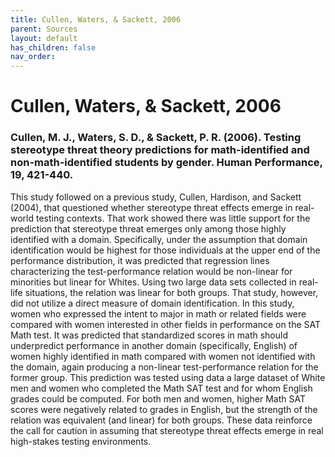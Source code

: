 ```yaml
---
title: Cullen, Waters, & Sackett, 2006
parent: Sources
layout: default
has_children: false
nav_order: 
---
```


# Cullen, Waters, & Sackett, 2006

### Cullen, M. J., Waters, S. D., & Sackett, P. R. (2006). Testing stereotype threat theory predictions for math-identified and non-math-identified students by gender. Human Performance, 19, 421-440.

This study followed on a previous study, Cullen, Hardison, and Sackett (2004), that questioned whether stereotype threat effects emerge in real-world testing contexts. That work showed there was little support for the prediction that stereotype threat emerges only among those highly identified with a domain. Specifically, under the assumption that domain identification would be highest for those individuals at the upper end of the performance distribution, it was predicted that regression lines characterizing the test-performance relation would be non-linear for minorities but linear for Whites. Using two large data sets collected in real-life situations, the relation was linear for both groups. That study, however, did not utilize a direct measure of domain identification. In this study, women who expressed the intent to major in math or related fields were compared with women interested in other fields in performance on the SAT Math test. It was predicted that standardized scores in math should underpredict performance in another domain (specifically, English) of women highly identified in math compared with women not identified with the domain, again producing a non-linear test-performance relation for the former group. This prediction was tested using data a large dataset of White men and women who completed the Math SAT test and for whom English grades could be computed. For both men and women, higher Math SAT scores were negatively related to grades in English, but the strength of the relation was equivalent (and linear) for both groups. These data reinforce the call for caution in assuming that stereotype threat effects emerge in real high-stakes testing environments.
